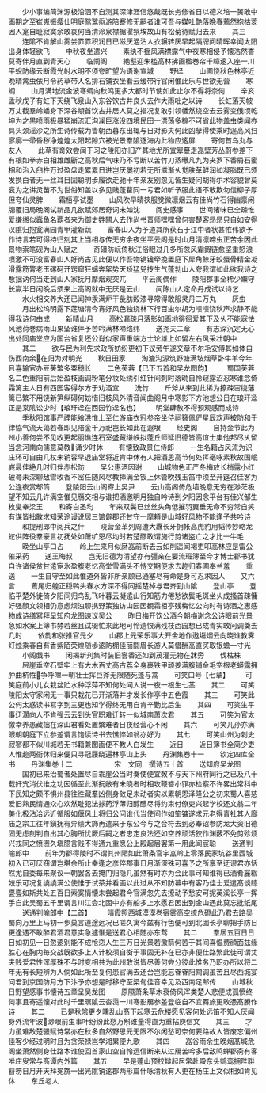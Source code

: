 <!-- { "loadSidebar": true } -->
　　少小事编简渊源极沿洄不自测其深津涯信悠哉既长务修省日以德义培一篑敢中画期之至崔嵬振缨仕明庭鸳鹭忝游陪蹇修无嗣者谁可吾与媒吐艶落晩春蔫然抱枯荄因人寔自耻寂寞余敢哀何当清泠泉襟裾濯氛埃故山有松菊待赋归去来
　　其三
　　连隂不肯解山雾尝霏霏积润日已滋厌浥沾人衣辗转厌早起隔牕问晴晖幸闻太阳出身体轻欲飞
　　中秋夜坐遣兴
　　素纨不揺风满襟露气中夜寒相侵予懐浩然杳莫寄伴月直到青天心
　　临阛阁
　　絶壑迎朱槛高林拂画楹巻帘千嶂逺入座一川平蜺防缘云断霞光射水明不须夸旷望为语谢宣城
　　野迳
　　山圃饶秋色林亭近晩晴禽虫依月令药草带人名排石铺衣坐看云缓带行官闲惟此乐与世欲无营
　　寒蜩
　　山月满地流金波寒蜩向秋鸣更多大都时节使如此止尔不得将奈何
　　辛亥孟秋戊子有虹下天绕飞泉山入东谷饮古井良乆去作大雨咄之以诗
　　长虹落天帔万丈截羣岭蟠身下深谷頫首饮古井居人莫之指况复敢引领幡然绕空去云雾变俄顷乾坤为之黒喷雨极暴猛崩流汇沟澜巨涨没四境民田一漂荡多稼不可省此物盖虫类闻亦具头颈滛沴之所生诗传载为眚朝西暮东出辄与日对影夫何此凶孽得使乘时逞高风扫寥廓一帚昏秽净煌煌太阳起隙穴被光景羣隂逐海内此物应逺屏
　　寄何首乌丸与友人
　　此草有竒效尝闻于习之陵阳亦旧产其地尤所宜翠蔓走嵓壁芳丛蔚参差下有根如拳赤白相雄雌斸之高秋后气味乃不亏断以苦竹刀蒸曝凡九为夹罗下香屑石蜜相和治入臼杵万过盈盘走累累日进岂厌屡初若无所滋渐乆觉肤革鲜润如凝脂既已须发换白者无一丝耳目固聪明歩履欲走驰十年亲友别忽见皆生疑问胡得尔术容貌曾莫衰为之讲灵苖不为世俗知盖以多见贱蓬藋同一亏君如听予服此语不敢欺勿信柳子厚但夸仙灵脾
　　霜栢亭试墨
　　山风吹早晴裌服觉微凛烟云有佳尚竹石得幽禀闲牕覆旧局晩阁试新品几欲赋郊居奇词未如沈
　　阅史感事
　　世间诸味巳全疎惟爱缣缃似蠧鱼名覇者来为御史姓闗人去作尚书晋师嘿嘿曾何害楚客昻昻只自如安得汉隂归抱瓮满园青甲灌新蔬
　　富春山人为予道其所获石于江中者状甚恠伟欲予作诗言若可得持归刻其上当相与传无穷余夜坐平云阁是时山月清凛啼虫正苦余因此景物索笔砚为山人赋之
　　奇礓防岏倚秋江俗眼过几多所忽风霜鍜链愈坚重怒浪喷激不可没富春山人好尚古见此便以作吾物镌镵牵挽置庭下犀角鲸牙蛟蜃骨精金凝滑露筋膂老玉磥砢开窍窟狂螭奔挐势天矫猛兕抟生气蓬勃山人夸我谓如此欲我诗之慙拙讷何当走到山人家抚月摩烟观突兀
　　平云阁偶作
　　陵阳郡事全稀少嬾守长赢半日闲晩后须来上高阁就中无厌是云山
　　闻陈山人定命丹成试以诗乞
　　水火相交养大还已闻神汞满炉干彘肪糓漆寻常得敢服灵丹二万丸
　　厌虫
　　月出松坞明露下莲塘清今宵好风色独绕林下行百虫尔胡为啧啧饶秋声求静不能得我诗何由成
　　新晴山月
　　高松漏疎月落影如画地徘徊爱其下及乆不能寐怯风池荷巻病雨山果坠谁伴予苦吟满林啼络纬
　　送尧夫二章
　　有志深沉定无心出处同庙堂应为国台省复还公肖似家声重端方士论雄上如留左右风采壮朝中
　　其二
　　欲与民为利先求政所妨纷更初下议旁午遂交章不尔毛安傅其如体自伤西南余在归为对明光
　　秋日田家
　　淘漉沟源筑野塘满坡烟草卧牛羊今年且喜输官办豆荚繁多粟穗长
　　二色芙蓉【巳下五首和吴龙图韵】
　　蜀国芙蓉名二色重阳前后始盈枝画调粉笔分妆处绣引红针间刺时落晩自怜窥露沼忍寒谁念倚霜篱主人日有西园客得尔方于劝酒宜
　　洗竹
　　斤斧从来到此稀为撩疎宻绕藩篱已繁不用饶新笋纵碍何妨惜旧枝风外清音闻曲阁月中寒影下方池想公日在琅玕迳正是棠隂讼少时【琅玕迳在西园竹迳名也】
　　明堂肆赦不得预观感而成诗
　　季秋阳馆事严禋能飨洪惟上至仁游庙衣冠参帝坐侍祠簮佩俨星辰欢声被防和于律恊气流天蔼若春即见陪銮千万祀岂长如此在遐垠
　　经史阁
　　自持金节此为州小善何尝不见收更起丽谯连石室盛藏缣帙拟蓬丘师延旧德皆高谊士集他邦尽乆留当念河南向儒意莫教诵少时休
　　有懐致政景仁侍郎
　　一生名籍占风流为识庄环可自由几杖未销容早退庙堂将近肯中休有人把酒思高节何处挥毫咏素秋故国岷峩最佳絶几时归伴赤松防
　　吴公惠酒因谢
　　山城物色正严冬梅放长梢露小红破蕚未深聊敌雪收香不宻任随风尽教挿满金钗上休管吹残玉笛中须至开筵召佳客为公连夜赏郫筒
　　登陵阳云山阁寄上吴尹
　　云山高阁倚危墙晩意无穷在渺茫极望不知云几许满空惟见鴈交相与谁把酒邀明月独自吟诗到夕阳因念平台有佳兴邹生枚叟奉梁王
　　和寄白圣均
　　年来双鬓已丝丝头角低摧羽翼垂无命不穷常自笑有谋皆拙敢求知荣途谩说居三馆僻郡还甘守一麾頼是山城好风物不能逢子共吟诗
　　和提刑郎中阅兵之什
　　晓营金革列周遭大纛长牙拥帐高虎豹用韬传妙略龙蛇供阵役羣豪言初抚处如萧纩恩尽均时若楚醪敢谓施行剪诸盗亡之才比一牛毛
　　晚坐山亭口占
　　岭上生来月似磨嵓前断去云如削遥闻褐吏叩高林应是雷公催采药
　　送王晦叔
　　岂无旧德为清望亦有彊亲在要流班簿至今才博士郡书犹自许诸侯贫甘逺宦氷盈腹老忆高堂雪满头不恃交期便求去趂归春圃奉兰羞
　　重送
　　一生自守至如此惟道外皆非所亲顾已通塞尽有命是身可忍求因人
　　又六言
　　鷰尾归艎正穏鸭头春水方深不得同摇楚棹与君齐到山隂
　　登山亭
　　登临平楚外徙倚夕阳间归鸟乱飞叶暮云凝逺山行知筋力倦愁欲鬓毛斑坐乆成搔首疎慵好强顔文领相仍意虑烦浊聊携野策独访山园因覩霜栢亭残梅忆公向时有诗酒之惠感物成诗缮冩拜呈知府龙图谏议吴公
　　昨日梅开饮公酒今朝梅谢念公诗眼前光景急如水案上簿书棼若丝且试辍忙来此地可怜遗恨满残枝西园想已成青实敢问调羮去几时
　　依韵和张推官元夕
　　山郡上元荣乐事大开金地作遨塲烟云向晓谁教霁灯烛乘春自有香紫陌荧煌随歩逺防棚佳丽闘眉长游人莫惜酬高直买取银蟾一寸光
　　小阁戱书
　　闲揭新刋集时装旧窨香还如到茂灌无物在牀旁
　　伐枯株
　　层崖垂空石壁牢上有大木百丈高古荔全身裹铁甲顽姜满腹铺金毛空根老蟒露拥肿曲枿恠争呼嘷一朝壮士挥巨斧无限随死蓬与蒿
　　可笑口号【七章】
　　可笑庭前小儿女栽盆贮水种浮萍不知何处闻人说一夜一根生七茎
　　其二
　　可笑陵阳太守家闲无一事只栽花已开渐落并才发长作亭中五色霞
　　其三
　　可笑此公何太惑读书冩字到三更也知学得终无用自肯辛勤比后生
　　其四
　　可笑生平事迂濶向人不肯强云云到头官职难迁转一似城南萧次君
　　其五
　　可笑为官太儌幸养愚藏拙在深山君看处置繁难者日夜经营心不闲
　　其六
　　可笑儿孙亦满眼朝朝庭下立参差谓言饱读诗书去憔悴如翁亦好为
　　其七
　　可笑山州为刺史寂寥都不似川城若无书籍兼图画便不教人白发生
　　近日
　　近日簿书全简少吏人惟趂两衙休归来便只寻冠屦绕遍林亭山上头
　　丹渊集巻十一
　　钦定四库全书
　　丹渊集巻十二　　　　　　宋　文同　撰诗五十首
　　送知府吴龙图
　　国初已来治蜀者处置尽自乖崖公当时奏使便宜敇不与天下州府同行之已及八十载奸宄消伏谁之功因循至此渐抏敝有未晓者时相攻鞭笞小罪亦检察不许畧出常科中下民知之颇不惧州县往徃藏羣凶侧身敛足未动者实以累朝恩泽隆公之初来蜀人喜慈爱旧熟民情通众心欢然耻犯法捄药浮薄归醇醲尽将约束付僚吏兴起学校还文翁二年美化极沾洽远近循服如偃风上将归公问谁代当使间作如笙镛遂求元老得青社其人廊庙之宗工往年鎭抚有异绩大斾再遣来于东公今与之合符去到必奉诏参防龙大资旧德固无虑剖判自出其心胸所忧厥后嗣之者忠定良法还如空养顽活狡作渊薮不免剪殄烦兴戎同之愤懑久塡臆言贱不得通九重愿公上殿起居罢第一用此闻宸聪
　　送通判喻郎中
　　前年为郡得陵时不谓其州陋如此萧条官宇嵓岭上零落民家坑谷里西城初入已可厌窃谓岂堪余所止幸逢之彦倅郡事日月渐深殊可喜予之所禀至迂谬君亦恬然尤自委毎来聚议一朝罢各去掩门归隐几虽然有时亦为会此事可知谁得已酒肴麄粝妓乐可况复譊譊满公使惟于试茶并看画以此过从不知防幕中有客乃佳士爱遣髙谈聼亹亹如斯共处五百日索寞情懐未尝起君今官满忽先去撩动予愁安可抳英溪长亭一挥手自此吴蜀五千里谓言川江会北固中亦有船多上水愿君因出到金山遇此莫忘批纸尾
　　送通判喻郎中【二首】
　　晴霞照西城漠漠巻宿雾高空缭危磴此乃君去路吴蜀向万里上马初一歩莫言道途远况已嗟久寓今兹有行色便可到北固长亭聊把手防日更逢遇不敢醉君酒君意实急遽惟是送君心相随亦东骛
　　其二
　　羣居五百日日日如初见一日忽逺别能不成怆恋人生三万日光景若激箭何苦于其间喜愠费顔面兹缘胜心在胸内毎交战旣欲多上人计校须自衒于事固无补在已亦非便仕路繁此徒可谓丈夫贱爱君性浑厚殊不与时变相共为此州敢说皆尽善何尝分彼此惟务乃职办所以将二年无有长短辨为人倘如此所至复何患官满去还台岂能忘眷眷阳闗调虽苦且尽西城宴问君到京国防月方下汴予亦想是时移守至梁甸佳音幸见及西南足邮传
　　山城秋日野望感事书懐诗五章呈吴龙图
　　原隰萧条草木衰倚风浑类楚人悲便成孤愤终何事且寄遥懐对此时千里暝隂云杳霭一川寒影鴈参差登临自不宜覉旅更敢慿髙賸作诗
　　其二
　　已是秋隂更夕曛乱山髙下起寒云危楼愿见客何处远笛不知人厌闻身外流年波渺眼前生事叶纷纷此愁万斛谁量得直为重拈庾信文
　　其三
　　才力虽难敌楚骚赋诗常亦在秋多自然野思元无限不尔闲愁可奈何要路故人皆废忘偏州佳客少经过明时且为贪荣禄岂学湘累便九歌
　　其四
　　嵓谷雨余生晚烟髙城危阁坐萧然侧身仕路本谁使回首家山空自怜远信断来从过鴈苦吟多后敌鸣蝉郡斋有客唯庄叟常与髙谭内外篇
　　其五
　　早是蓬山预校雠起居常赴殿东头鹓鸾拥陛聨簮笏日月开天拜冕旒一出光隂销逺郡两形篇什咏清秋有人更在杨庄上文似相如肯见休
　　东丘老人
